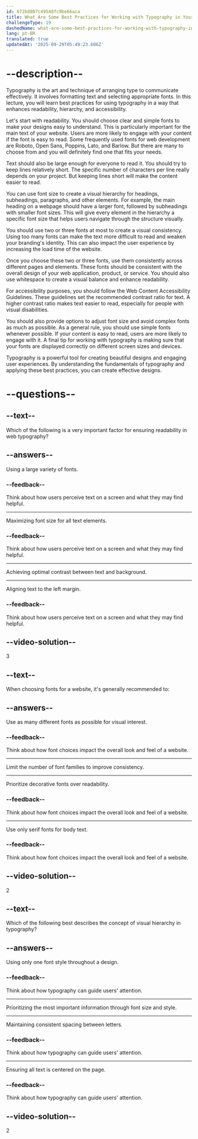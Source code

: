 ```yaml
---
id: 672bd807c49548fc9be66aca
title: What Are Some Best Practices for Working with Typography in Your Designs?
challengeType: 19
dashedName: what-are-some-best-practices-for-working-with-typography-in-your-designs
lang: pt-BR
translated: true
updatedAt: '2025-09-29T05:49:23.606Z'
---
```


# --description--

Typography is the art and technique of arranging type to communicate effectively. It involves formatting text and selecting appropriate fonts. In this lecture, you will learn best practices for using typography in a way that enhances readability, hierarchy, and accessibility. 

Let's start with readability. You should choose clear and simple fonts to make your designs easy to understand. This is particularly important for the main text of your website. Users are more likely to engage with your content if the font is easy to read. Some frequently used fonts for web development are Roboto, Open Sans, Poppins, Lato, and Barlow. But there are many to choose from and you will definitely find one that fits your needs.

Text should also be large enough for everyone to read it. You should try to keep lines relatively short. The specific number of characters per line really depends on your project. But keeping lines short will make the content easier to read.

You can use font size to create a visual hierarchy for headings, subheadings, paragraphs, and other elements. For example, the main heading on a webpage should have a larger font, followed by subheadings with smaller font sizes. This will give every element in the hierarchy a specific font size that helps users navigate through the structure visually.

You should use two or three fonts at most to create a visual consistency. Using too many fonts can make the text more difficult to read and weaken your branding's identity. This can also impact the user experience by increasing the load time of the website.

Once you choose these two or three fonts, use them consistently across different pages and elements. These fonts should be consistent with the overall design of your web application, product, or service. You should also use whitespace to create a visual balance and enhance readability.

For accessibility purposes, you should follow the Web Content Accessibility Guidelines. These guidelines set the recommended contrast ratio for text. A higher contrast ratio makes text easier to read, especially for people with visual disabilities.

You should also provide options to adjust font size and avoid complex fonts as much as possible. As a general rule, you should use simple fonts whenever possible. If your content is easy to read, users are more likely to engage with it. A final tip for working with typography is making sure that your fonts are displayed correctly on different screen sizes and devices.

Typography is a powerful tool for creating beautiful designs and engaging user experiences. By understanding the fundamentals of typography and applying these best practices, you can create effective designs.

# --questions--

## --text--

Which of the following is a very important factor for ensuring readability in web typography?

## --answers--

Using a large variety of fonts.

### --feedback--

Think about how users perceive text on a screen and what they may find helpful.

---

Maximizing font size for all text elements.

### --feedback--

Think about how users perceive text on a screen and what they may find helpful.

---

Achieving optimal contrast between text and background.

---

Aligning text to the left margin.

### --feedback--

Think about how users perceive text on a screen and what they may find helpful.

## --video-solution--

3

## --text--

When choosing fonts for a website, it's generally recommended to:

## --answers--

Use as many different fonts as possible for visual interest.

### --feedback--

Think about how font choices impact the overall look and feel of a website.

---

Limit the number of font families to improve consistency.

---

Prioritize decorative fonts over readability.

### --feedback--

Think about how font choices impact the overall look and feel of a website.

---

Use only serif fonts for body text.

### --feedback--

Think about how font choices impact the overall look and feel of a website.

## --video-solution--

2

## --text--

Which of the following best describes the concept of visual hierarchy in typography?

## --answers--

Using only one font style throughout a design.

### --feedback--

Think about how typography can guide users' attention.

---

Prioritizing the most important information through font size and style.

---

Maintaining consistent spacing between letters.

### --feedback--

Think about how typography can guide users' attention.

---

Ensuring all text is centered on the page.

### --feedback--

Think about how typography can guide users' attention.

## --video-solution--

2
